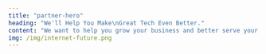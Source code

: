 ```yaml
---
title: "partner-hero"
heading: "We'll Help You Make\nGreat Tech Even Better."
content: "We want to help you grow your business and better serve your customers by leveraging decentralized cloud storage to create stronger product offerings with more sustainable revenue streams."
img: /img/internet-future.png
---
```

